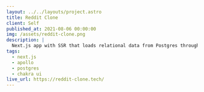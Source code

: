 ```yaml
---
layout: ../../layouts/project.astro
title: Reddit Clone
client: Self
published_at: 2021-08-06 00:00:00
img: /assets/reddit-clone.png
description: |
  Next.js app with SSR that loads relational data from Postgres through a Graphql api.
tags:
  - next.js
  - apollo
  - postgres
  - chakra ui
live_url: https://reddit-clone.tech/
---
```


<!-- This checkout page was made and designed for Precision Reloading with the intentions to bring them to a more modern stack. This single page application is built with Nuxt.js and Express on an IBM iSeries. The backend was integrated with their existing business suite written with RPG. This was very challenging due to the difficulty of working with the IBM iSeries as a web developer. I did all the dev-ops to get this running live, as well as designed the frontend and backend architecture. If you would like to login, you can use "register7@softaltern.com" for the username and "testtest" for the password. -->
